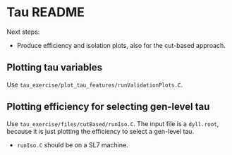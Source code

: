 # Tau README

Next steps:
- Produce efficiency and isolation plots, also for the cut-based approach.

## Plotting tau variables
Use `tau_exercise/plot_tau_features/runValidationPlots.C`.

## Plotting efficiency for selecting gen-level tau
Use `tau_exercise/files/cutBased/runIso.C`. The input file is a `dyll.root`, because it is just plotting the efficiency to select a gen-level tau.

- `runIso.C` should be on a SL7 machine.